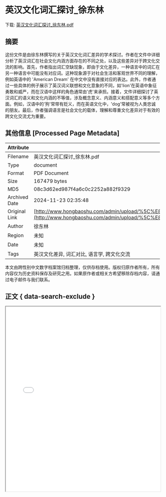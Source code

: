 # 英汉文化词汇探讨_徐东林

<!-- tcd_download_link -->
下载: [英汉文化词汇探讨_徐东林.pdf](英汉文化词汇探讨_徐东林.pdf)
<!-- tcd_download_link_end -->

## 摘要

<!-- tcd_abstract -->
这份文件是由徐东林撰写的关于英汉文化词汇差异的学术探讨。作者在文件中详细分析了英汉词汇在社会文化内涵方面存在的不同之处，以及这些差异对于跨文化交流的影响。首先，作者指出词汇空缺现象，即由于文化差异，一种语言中的词汇在另一种语言中可能没有对应词。这种现象源于对社会生活和客观世界不同的理解，例如英语中的 'American Dream' 在中文中没有直接对应的表达。此外，作者通过一些具体的例子展示了英汉词义联想和文化意象的不同，如'lion'在英语中象征勇敢和威严，而在汉语中这样的角色通常由'虎'来承担。接着，文件详细探讨了英汉词汇的语义和文化内涵的不等值，涉及概念意义、内涵意义和搭配意义等多个方面。例如，汉语中的'狗'常带有贬义，而在英语文化中，'dog'常被视为人类忠诚的朋友。最后，作者强调语言是社会文化的载体，理解和尊重文化差异对于有效的跨文化交流尤为重要。

<!-- tcd_abstract_end -->

## 其他信息 [Processed Page Metadata]

| Attribute       | Value                                  |
|-----------------|----------------------------------------|
| Filename        | 英汉文化词汇探讨_徐东林.pdf                             |
| Type            | document                                 |
| Format          | PDF Document                               |
| Size            | 167479 bytes                           |
| MD5             | 08c3d62ed987f4a6c0c2252a882f9329                                  |
| Archived Date   | 2024-11-23 02:35:48                             |
| Original Link   | [http://www.hongbaoshu.com/admin/upload/%5C%E8%8B%B1%E6%B1%89%E8%AF%8D%E6%B1%87%E7%9A%84%E7%A4%BE%E4%BC%9A%E6%96%87%E5%8C%96%E5%86%85%E6%B6%B5%E6%BC%AB%E8%B0%88.pdf](http://www.hongbaoshu.com/admin/upload/%5C%E8%8B%B1%E6%B1%89%E8%AF%8D%E6%B1%87%E7%9A%84%E7%A4%BE%E4%BC%9A%E6%96%87%E5%8C%96%E5%86%85%E6%B6%B5%E6%BC%AB%E8%B0%88.pdf)                         |
| Author          | 徐东林                               |
| Region          | 未知                               |
| Date            | 未知                                 |
| Tags            | 英汉文化差异, 词汇对比, 语言学, 跨文化交流                                 |

本文由跨性别中文数字档案馆归档整理，仅供存档使用。版权归原作者所有，所有内容仅为历史资料保存及研究之用。如果原作者或相关方希望移除存档内容，请通过电子邮件与我们联系。

## 正文 { data-search-exclude }

<!-- tcd_main_text -->
<iframe src="../英汉文化词汇探讨_徐东林.pdf" width="100%" height="600px">
    <p>无法显示PDF，请下载查看。</p>
</iframe>
<!-- tcd_main_text_end -->

